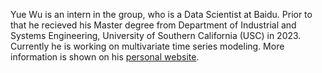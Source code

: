 Yue Wu is an intern in the group, who is a Data Scientist at Baidu. Prior to that he recieved his Master degree from Department of Industrial and Systems Engineering, University of Southern California (USC) in 2023. Currently he is working on multivariate time series modeling. More information is shown on his [personal website](hhttps://tyrionwuyue.github.io/). 